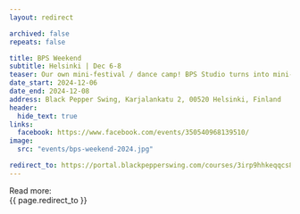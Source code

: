 ```yaml
---
layout: redirect

archived: false
repeats: false

title: BPS Weekend
subtitle: Helsinki | Dec 6-8
teaser: Our own mini-festival / dance camp! BPS Studio turns into mini-festival land with parties, workshops, and good vibes.
date_start: 2024-12-06
date_end: 2024-12-08
address: Black Pepper Swing, Karjalankatu 2, 00520 Helsinki, Finland
header:
  hide_text: true
links:
  facebook: https://www.facebook.com/events/350540968139510/
image:
  src: "events/bps-weekend-2024.jpg"

redirect_to: https://portal.blackpepperswing.com/courses/3irp9hhkeqqcs8dsej9vffhvcq/bps-weekend
---
```


Read more:  
{{ page.redirect_to }}
